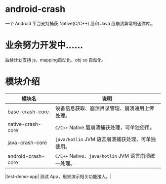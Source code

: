 # android-crash
一个 Android 平台支持捕获 Native(C/C++) 层和 Java 层崩溃异常的迷你库。

# 业余努力开发中......
后续计划支持 js、mapping自动化、obj so 自动化。

# 模块介绍

|模块名|说明|
|----|----|
|base-crash-core|设备信息获取、崩溃目录管理、崩溃通用上传处理。|
|native-crash-core|`C/C++` Native 层崩溃捕获处理，可单独使用。|
|java-crash-core|`java/kotlin` JVM 语言崩溃捕获处理，可单独使用。|
|android-crash-core|`C/C++` Native、`java/kotlin` JVM 语言崩溃统一处理。|

|test-demo-app| 测试 App，用来演示相关功能接入。|
